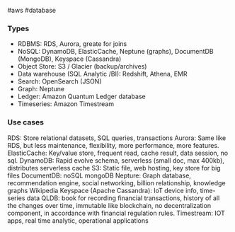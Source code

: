 #aws #database

### Types
- RDBMS: RDS, Aurora, greate for joins
- NoSQL: DynamoDB, ElasticCache, Neptune (graphs), DocumentDB (MongoDB), Keyspace (Cassandra)
- Object Store: S3 / Glacier (backup/archives)
- Data warehouse (SQL Analytic /BI): Redshift, Athena, EMR
- Search: OpenSearch (JSON)
- Graph: Neptune
- Ledger: Amazon Quantum Ledger database
- Timeseries: Amazon Timestream

### Use cases
RDS: Store relational datasets, SQL queries, transactions
Aurora: Same like RDS, but less maintenance, flexibility, more performance, more features.
ElasticCache: Key/value store, frequent read, cache result, data session, no sql.
DynamoDB: Rapid evolve schema, serverless (small doc, max 400kb), distributes serverless cache
S3: Static file, web hosting, key store for big files
DocumentDB: noSQL mongoDB
Nepture: Graph database, recommendation engine, social networking, billion relationship, knowledge graphs Wikipedia
Keyspace (Apache Cassandra): IoT device info, time-series data
QLDB: book for recording financial transactions, history of all the changes over time, immutable like blockchain, no decentralization component, in accordance with financial regulation rules.
Timestream: IOT apps, real time analytic, operational applications